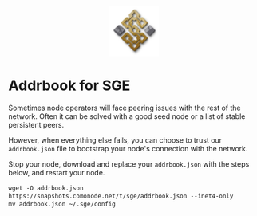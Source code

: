 <p align="center">
  <img height="100" height="auto" src="https://raw.githubusercontent.com/comonode/Install/main/logos/sge.png">
</p>


# Addrbook for SGE

Sometimes node operators will face peering issues with the rest of the network. Often it can be solved with a good seed node or a list of stable persistent peers.

However, when everything else fails, you can choose to trust our `addrbook.json` file to bootstrap your node's connection with the network.

Stop your node, download and replace your `addrbook.json` with the steps below, and restart your node.


```
wget -O addrbook.json https://snapshots.comonode.net/t/sge/addrbook.json --inet4-only
mv addrbook.json ~/.sge/config
```
